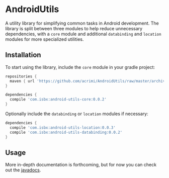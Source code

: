 # AndroidUtils

A utility library for simplifying common tasks in Android development. The library is split between three modules to help reduce
unnecessary dependencies, with a `core` module and additional `databinding` and `location` modules for more specialized utilities.

## Installation

To start using the library, include the `core` module in your gradle project:

```gradle
repositories {
  maven { url 'https://github.com/acrimi/AndroidUtils/raw/master/archives/' }
}

dependencies {
  compile 'com.isbx:android-utils-core:0.0.2'
}
```

Optionally include the `databinding` or `location` modules if necessary:

```gradle
dependencies {
  compile 'com.isbx:android-utils-location:0.0.3'
  compile 'com.isbx:android-utils-databinding:0.0.2'
}
```

## Usage

More in-depth documentation is forthcoming, but for now you can check out the [javadocs](https://acrimi.github.io/AndroidUtils/).
